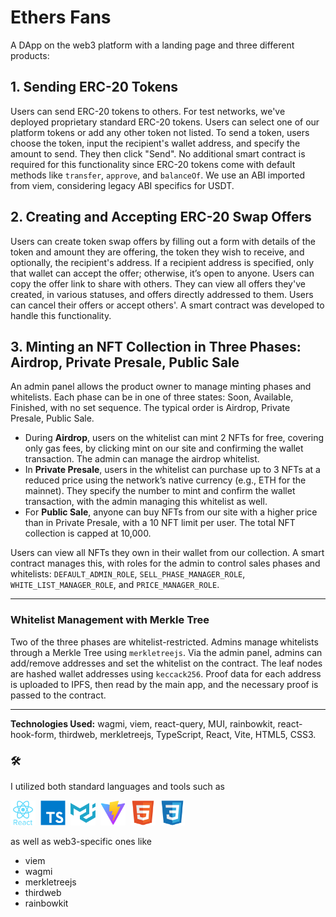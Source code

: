# Ethers Fans

A DApp on the web3 platform with a landing page and three different products:

## 1. Sending ERC-20 Tokens

Users can send ERC-20 tokens to others. For test networks, we've deployed proprietary standard ERC-20 tokens. Users can select one of our platform tokens or add any other token not listed. To send a token, users choose the token, input the recipient's wallet address, and specify the amount to send. They then click "Send". No additional smart contract is required for this functionality since ERC-20 tokens come with default methods like `transfer`, `approve`, and `balanceOf`. We use an ABI imported from viem, considering legacy ABI specifics for USDT.

## 2. Creating and Accepting ERC-20 Swap Offers

Users can create token swap offers by filling out a form with details of the token and amount they are offering, the token they wish to receive, and optionally, the recipient's address. If a recipient address is specified, only that wallet can accept the offer; otherwise, it’s open to anyone. Users can copy the offer link to share with others. They can view all offers they've created, in various statuses, and offers directly addressed to them. Users can cancel their offers or accept others'. A smart contract was developed to handle this functionality.

## 3. Minting an NFT Collection in Three Phases: Airdrop, Private Presale, Public Sale

An admin panel allows the product owner to manage minting phases and whitelists. Each phase can be in one of three states: Soon, Available, Finished, with no set sequence. The typical order is Airdrop, Private Presale, Public Sale.

- During **Airdrop**, users on the whitelist can mint 2 NFTs for free, covering only gas fees, by clicking mint on our site and confirming the wallet transaction. The admin can manage the airdrop whitelist.
- In **Private Presale**, users in the whitelist can purchase up to 3 NFTs at a reduced price using the network’s native currency (e.g., ETH for the mainnet). They specify the number to mint and confirm the wallet transaction, with the admin managing this whitelist as well.
- For **Public Sale**, anyone can buy NFTs from our site with a higher price than in Private Presale, with a 10 NFT limit per user. The total NFT collection is capped at 10,000.

Users can view all NFTs they own in their wallet from our collection. A smart contract manages this, with roles for the admin to control sales phases and whitelists: `DEFAULT_ADMIN_ROLE`, `SELL_PHASE_MANAGER_ROLE`, `WHITE_LIST_MANAGER_ROLE`, and `PRICE_MANAGER_ROLE`.

---

### Whitelist Management with Merkle Tree

Two of the three phases are whitelist-restricted. Admins manage whitelists through a Merkle Tree using `merkletreejs`. Via the admin panel, admins can add/remove addresses and set the whitelist on the contract. The leaf nodes are hashed wallet addresses using `keccack256`. Proof data for each address is uploaded to IPFS, then read by the main app, and the necessary proof is passed to the contract.

---

**Technologies Used:**
wagmi, viem, react-query, MUI, rainbowkit, react-hook-form, thirdweb, merkletreejs, TypeScript, React, Vite, HTML5, CSS3.

### :hammer_and_wrench:

I utilized both standard languages and tools such as

<div>
  <img src="https://github.com/devicons/devicon/blob/master/icons/react/react-original-wordmark.svg" title="React" alt="React" width="40" height="40"/>&nbsp;
  <img src="https://github.com/devicons/devicon/blob/master/icons/typescript/typescript-original.svg" title="TypeScrypt" alt="TypeScrypt" width="40" height="40"/>&nbsp;
  <img src="https://github.com/devicons/devicon/blob/master/icons/materialui/materialui-plain.svg" title="MUI" alt="MUI" width="40" height="40"/>&nbsp;
  <img src="https://github.com/devicons/devicon/blob/master/icons/vitejs/vitejs-original.svg" title="Vite" alt="Vite" width="40" height="40"/>&nbsp;
  <img src="https://github.com/devicons/devicon/blob/master/icons/html5/html5-original.svg" title="HTML" alt="HTML" width="40" height="40"/>&nbsp;
  <img src="https://github.com/devicons/devicon/blob/master/icons/css3/css3-original.svg" title="CSS" alt="CSS" width="40" height="40"/>&nbsp;
</div>

as well as web3-specific ones like

- viem
- wagmi
- merkletreejs
- thirdweb
- rainbowkit
